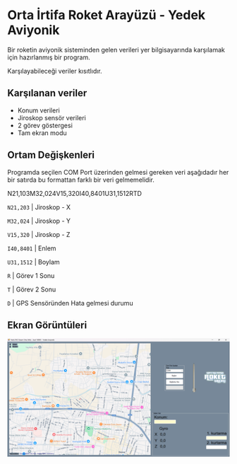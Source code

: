 # Orta İrtifa Roket Arayüzü - Yedek Aviyonik

Bir roketin aviyonik sisteminden gelen verileri yer bilgisayarında karşılamak için hazırlanmış bir program. 

Karşılayabileceği veriler kısıtlıdır. 


## Karşılanan veriler

- Konum verileri
- Jiroskop sensör verileri
- 2 görev göstergesi
- Tam ekran modu

  
## Ortam Değişkenleri

Programda seçilen COM Port üzerinden gelmesi gereken veri aşağıdadır her bir satırda bu formattan farklı bir veri gelmemelidir.

N21,103M32,024V15,320I40,8401U31,1512RTD

`N21,203` | Jiroskop - X

`M32,024` | Jiroskop - Y

`V15,320` | Jiroskop - Z

`I40,8401` | Enlem
 
`U31,1512` | Boylam

`R` | Görev 1 Sonu

`T` | Görev 2 Sonu

`D` | GPS Sensöründen Hata gelmesi durumu
  
## Ekran Görüntüleri

![Uygulama Ekran Görüntüsü](https://github.com/yasirsharp/Orta-Irtifa-Roket-Arayuzu-Yedek_Aviyonik/blob/master/Orta_Irtifa_Asel10000_YedekAviyonik.png)

  
